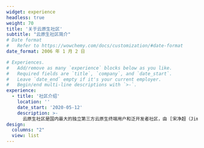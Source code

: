 ```yaml
---
widget: experience
headless: true
weight: 70
title: '关于云原生社区'
subtitle: "云原生社区简介"
# Date format
#   Refer to https://wowchemy.com/docs/customization/#date-format
date_format: 2006 年 1 月 2 日

# Experiences.
#   Add/remove as many `experience` blocks below as you like.
#   Required fields are `title`, `company`, and `date_start`.
#   Leave `date_end` empty if it's your current employer.
#   Begin/end multi-line descriptions with `>-`.
experience:
  - title: '社区介绍'
    location: ''
    date_start: '2020-05-12'
    description: >-
      云原生社区是国内最大的独立第三方云原生终端用户和泛开发者社区，由 [宋净超（Jimmy Song）](https://jimmysong.io)、CNCF 大使和开源意见领袖共同发起成立于 2020 年 5 月 12 日，提供云原生专业资讯，促进云原生产业发展。
design:
  columns: "2"
  view: list
---
```

